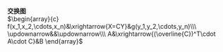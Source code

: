 **交换图**  
 $\begin{array}{c}  
f(x_1,x_2,\cdots,x_n)&\xrightarrow{X=CY}&g(y_1,y_2,\cdots,y_n)\\\  
\updownarrow&&\updownarrow\\\  
A&\xrightarrow{(\overline{C})^T\cdot A\cdot C}&B  
\end{array}$   
